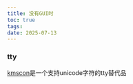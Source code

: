 ```yaml
---
title: 没有GUI时
toc: true
tags:
date: 2025-07-13
---
```


### tty

[kmscon](https://wiki.archlinuxcn.org/zh/KMSCON)是一个支持unicode字符的tty替代品
